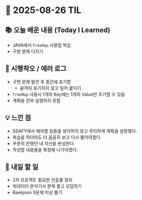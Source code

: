 # 📅 2025-08-26 TIL

## 📚 오늘 배운 내용 (Today I Learned)
- JAVA에서 `TreeMap` 사용법 복습
- 구현 문제 다지기

## 🐛 시행착오 / 에러 로그
- 구현 문제 발견 후 중간에 포기함
	- 끝까지 포기하지 않고 밀어 붙이기
- `TreeMap` 사용시 1개의 Key에는 1개의 Value만 추가할 수 있음
- 계획을 전부 실행하지 못함

## 💡 느낀 점
- SSAFY에서 해야할 일들을 생각하지 않고 무리하게 계획을 설정했다.
- 복습을 하더라도 더 꼼꼼히 보고 다시 풀어야겠다.
- 꾸준히 안했던 내 자신을 반성한다.
- 작성할 내용들을 확장해 나가야겠다.

## 🚀 내일 할 일
- 2차 프로젝트 필요한 산출물 정리
- 빅데이터 분석기사 문제 풀고 오답하기
- Baekjoon 5문제 이상 풀기